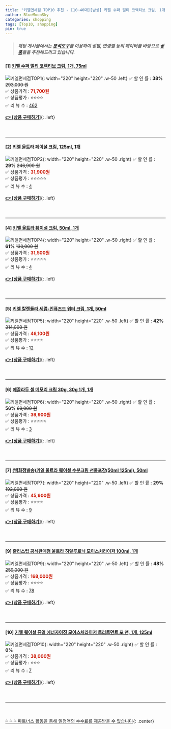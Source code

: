 ```yaml
---
title: "키엘면세점 TOP10 추천 - [10~40대][남성] 키엘 수퍼 멀티 코렉티브 크림, 1개, 75ml"
author: BlueMoonSky
categories: shopping
tags: [Top10, shopping]
pin: true
---
```


> ##### 해당 게시물에서는 [**분석도구**](https://itemscout.io/)를 이용하여 **성별**, **연령별** 등의 데이터를 바탕으로 [**상품**](https://link.coupang.com/a/baae76)들을 추천해드리고 있습니다.

#### [1] [키엘 수퍼 멀티 코렉티브 크림, 1개, 75ml](https://link.coupang.com/re/AFFSDP?lptag=AF5964186&subid=bluemoonsky6999&pageKey=7070051221&traceid=V0-153&itemId=17554406895&vendorItemId=84721242904)
![키엘면세점TOP1](https://thumbnail10.coupangcdn.com/thumbnails/remote/230x230ex/image/vendor_inventory/2949/0a16013f1f902b3a86902254cab98b8038d8515e766a0255429f840185c6.JPG){: width="220" height="220" .w-50 .left}
✅ 할 인 률 : **38%** ~~<del class="base-price"> 293,000  </del>원~~<br>
✅ 상품가격 : <span style="color:#cb1400"> **71,700원** </span><br>
✅ 상품평가 : ⭐⭐⭐⭐<br>
✅ 리 뷰 수 : [462](https://link.coupang.com/re/AFFSDP?lptag=AF5964186&subid=bluemoonsky6999&pageKey=7070051221&traceid=V0-153&itemId=17554406895&vendorItemId=84721242904)<br>
<br>
[**👉  [상품 구매하기]**](https://link.coupang.com/re/AFFSDP?lptag=AF5964186&subid=bluemoonsky6999&pageKey=7070051221&traceid=V0-153&itemId=17554406895&vendorItemId=84721242904){: .left}
<br>
<br>
<br>

***

#### [2] [키엘 울트라 페이셜 크림, 125ml, 1개](https://link.coupang.com/re/AFFSDP?lptag=AF5964186&subid=bluemoonsky6999&pageKey=12988392&traceid=V0-153&itemId=54577077&vendorItemId=86432680788)
![키엘면세점TOP2](https://thumbnail6.coupangcdn.com/thumbnails/remote/230x230ex/image/vendor_inventory/15c4/49c0ba30881f7026802db2864866f52cdb1c257458d496a9aa2eac637435.jpg){: width="220" height="220" .w-50 .right}
✅ 할 인 률 : **29%** ~~<del class="base-price"> 246,900  </del>원~~<br>
✅ 상품가격 : <span style="color:#cb1400"> **31,900원** </span><br>
✅ 상품평가 : ⭐⭐⭐⭐⭐<br>
✅ 리 뷰 수 : [4](https://link.coupang.com/re/AFFSDP?lptag=AF5964186&subid=bluemoonsky6999&pageKey=12988392&traceid=V0-153&itemId=54577077&vendorItemId=86432680788)<br>
<br>
[**👉  [상품 구매하기]**](https://link.coupang.com/re/AFFSDP?lptag=AF5964186&subid=bluemoonsky6999&pageKey=12988392&traceid=V0-153&itemId=54577077&vendorItemId=86432680788){: .left}
<br>
<br>
<br>

***

#### [4] [키엘 울트라 훼이셜 크림, 50ml, 1개](https://link.coupang.com/re/AFFSDP?lptag=AF5964186&subid=bluemoonsky6999&pageKey=6682592691&traceid=V0-153&itemId=517137589&vendorItemId=82167037856)
![키엘면세점TOP4](https://thumbnail10.coupangcdn.com/thumbnails/remote/230x230ex/image/vendor_inventory/7fa8/e5f5e4950227a16b0b51ccc059205caa368dca2b8b618f723ccc4679d785.png){: width="220" height="220" .w-50 .right}
✅ 할 인 률 : **61%** ~~<del class="base-price"> 130,000  </del>원~~<br>
✅ 상품가격 : <span style="color:#cb1400"> **31,500원** </span><br>
✅ 상품평가 : ⭐⭐⭐⭐⭐<br>
✅ 리 뷰 수 : [4](https://link.coupang.com/re/AFFSDP?lptag=AF5964186&subid=bluemoonsky6999&pageKey=6682592691&traceid=V0-153&itemId=517137589&vendorItemId=82167037856)<br>
<br>
[**👉  [상품 구매하기]**](https://link.coupang.com/re/AFFSDP?lptag=AF5964186&subid=bluemoonsky6999&pageKey=6682592691&traceid=V0-153&itemId=517137589&vendorItemId=82167037856){: .left}
<br>
<br>
<br>

***

#### [5] [키엘 칼렌듈라 세럼-인퓨즈드 워터 크림, 1개, 50ml](https://link.coupang.com/re/AFFSDP?lptag=AF5964186&subid=bluemoonsky6999&pageKey=6590926126&traceid=V0-153&itemId=14872147860&vendorItemId=82111165646)
![키엘면세점TOP5](https://thumbnail7.coupangcdn.com/thumbnails/remote/230x230ex/image/vendor_inventory/3c00/78d58c6eb4a3b56d734739ceebf60b5fa86d1d66f7a2cc1d53bf4503bd90.png){: width="220" height="220" .w-50 .left}
✅ 할 인 률 : **42%** ~~<del class="base-price"> 314,000  </del>원~~<br>
✅ 상품가격 : <span style="color:#cb1400"> **46,100원** </span><br>
✅ 상품평가 : ⭐⭐⭐⭐<br>
✅ 리 뷰 수 : [12](https://link.coupang.com/re/AFFSDP?lptag=AF5964186&subid=bluemoonsky6999&pageKey=6590926126&traceid=V0-153&itemId=14872147860&vendorItemId=82111165646)<br>
<br>
[**👉  [상품 구매하기]**](https://link.coupang.com/re/AFFSDP?lptag=AF5964186&subid=bluemoonsky6999&pageKey=6590926126&traceid=V0-153&itemId=14872147860&vendorItemId=82111165646){: .left}
<br>
<br>
<br>

***

#### [6] [에끌라두 셀 메모리 크림 30g, 30g 1개, 1개](https://link.coupang.com/re/AFFSDP?lptag=AF5964186&subid=bluemoonsky6999&pageKey=7274446102&traceid=V0-153&itemId=18559948258&vendorItemId=87276463344)
![키엘면세점TOP6](https://thumbnail10.coupangcdn.com/thumbnails/remote/230x230ex/image/vendor_inventory/d77f/4a2ba50c518e7eaf95ccd8b1cf43c92d0f513eaf2ce462acb7bd2c329808.jpg){: width="220" height="220" .w-50 .right}
✅ 할 인 률 : **56%** ~~<del class="base-price"> 69,000  </del>원~~<br>
✅ 상품가격 : <span style="color:#cb1400"> **39,900원** </span><br>
✅ 상품평가 : ⭐⭐⭐⭐⭐<br>
✅ 리 뷰 수 : [3](https://link.coupang.com/re/AFFSDP?lptag=AF5964186&subid=bluemoonsky6999&pageKey=7274446102&traceid=V0-153&itemId=18559948258&vendorItemId=87276463344)<br>
<br>
[**👉  [상품 구매하기]**](https://link.coupang.com/re/AFFSDP?lptag=AF5964186&subid=bluemoonsky6999&pageKey=7274446102&traceid=V0-153&itemId=18559948258&vendorItemId=87276463344){: .left}
<br>
<br>
<br>

***

#### [7] [(백화점발송)키엘 울트라 훼이셜 수분크림 선물포장(50ml 125ml), 50ml](https://link.coupang.com/re/AFFSDP?lptag=AF5964186&subid=bluemoonsky6999&pageKey=7419990233&traceid=V0-153&itemId=19245485136&vendorItemId=86361596995)
![키엘면세점TOP7](https://thumbnail8.coupangcdn.com/thumbnails/remote/230x230ex/image/vendor_inventory/bf23/1d55489fb8244f9d26ecdfc25ae088cb3ad29c9d1701933f600b84fea048.jpg){: width="220" height="220" .w-50 .left}
✅ 할 인 률 : **29%** ~~<del class="base-price"> 192,000  </del>원~~<br>
✅ 상품가격 : <span style="color:#cb1400"> **45,900원** </span><br>
✅ 상품평가 : ⭐⭐⭐⭐<br>
✅ 리 뷰 수 : [9](https://link.coupang.com/re/AFFSDP?lptag=AF5964186&subid=bluemoonsky6999&pageKey=7419990233&traceid=V0-153&itemId=19245485136&vendorItemId=86361596995)<br>
<br>
[**👉  [상품 구매하기]**](https://link.coupang.com/re/AFFSDP?lptag=AF5964186&subid=bluemoonsky6999&pageKey=7419990233&traceid=V0-153&itemId=19245485136&vendorItemId=86361596995){: .left}
<br>
<br>
<br>

***

#### [9] [줄리스립 공식판매점 울트라 히알루로닉 모이스처라이저 100ml, 1개](https://link.coupang.com/re/AFFSDP?lptag=AF5964186&subid=bluemoonsky6999&pageKey=6260723041&traceid=V0-153&itemId=12745637378&vendorItemId=80011970840)
![키엘면세점TOP9](https://thumbnail8.coupangcdn.com/thumbnails/remote/230x230ex/image/vendor_inventory/3add/de3911734d514fa1fe2178b5054e20bd9128382669378cc93f3e32199273.jpg){: width="220" height="220" .w-50 .left}
✅ 할 인 률 : **48%** ~~<del class="base-price"> 259,000  </del>원~~<br>
✅ 상품가격 : <span style="color:#cb1400"> **168,000원** </span><br>
✅ 상품평가 : ⭐⭐⭐⭐<br>
✅ 리 뷰 수 : [78](https://link.coupang.com/re/AFFSDP?lptag=AF5964186&subid=bluemoonsky6999&pageKey=6260723041&traceid=V0-153&itemId=12745637378&vendorItemId=80011970840)<br>
<br>
[**👉  [상품 구매하기]**](https://link.coupang.com/re/AFFSDP?lptag=AF5964186&subid=bluemoonsky6999&pageKey=6260723041&traceid=V0-153&itemId=12745637378&vendorItemId=80011970840){: .left}
<br>
<br>
<br>

***

#### [10] [키엘 훼이셜 퓨얼 에너자이징 모이스처라이저 트리트먼트 포 맨, 1개, 125ml](https://link.coupang.com/re/AFFSDP?lptag=AF5964186&subid=bluemoonsky6999&pageKey=6342237494&traceid=V0-153&itemId=13311042990&vendorItemId=80567482489)
![키엘면세점TOP10](https://thumbnail9.coupangcdn.com/thumbnails/remote/230x230ex/image/vendor_inventory/12a7/698227e8e291f301375cbce360c7efe44d173b6a4ea0f67fead67158603c.png){: width="220" height="220" .w-50 .right}
✅ 할 인 률 : **0%** <br>
✅ 상품가격 : <span style="color:#cb1400"> **38,000원** </span><br>
✅ 상품평가 : ⭐⭐⭐<br>
✅ 리 뷰 수 : [7](https://link.coupang.com/re/AFFSDP?lptag=AF5964186&subid=bluemoonsky6999&pageKey=6342237494&traceid=V0-153&itemId=13311042990&vendorItemId=80567482489)<br>
<br>
[**👉  [상품 구매하기]**](https://link.coupang.com/re/AFFSDP?lptag=AF5964186&subid=bluemoonsky6999&pageKey=6342237494&traceid=V0-153&itemId=13311042990&vendorItemId=80567482489){: .left}
<br>
<br>
<br>

***
<br><br>[💦 💦 💦 파트너스 활동을 통해 일정액의 수수료를 제공받을 수 있습니다](https://link.coupang.com/a/baae76){: .center}